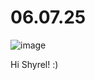 # 06.07.25

![image](https://github.com/user-attachments/assets/36b7ba15-dcc7-4a01-84f3-5dc9f19fae59)

Hi Shyrel! :)
